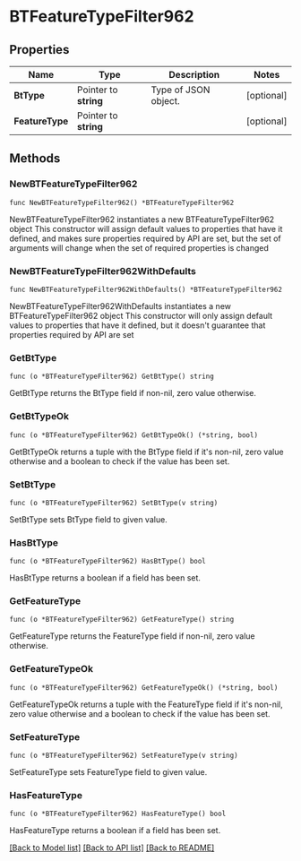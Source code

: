 # BTFeatureTypeFilter962

## Properties

Name | Type | Description | Notes
------------ | ------------- | ------------- | -------------
**BtType** | Pointer to **string** | Type of JSON object. | [optional] 
**FeatureType** | Pointer to **string** |  | [optional] 

## Methods

### NewBTFeatureTypeFilter962

`func NewBTFeatureTypeFilter962() *BTFeatureTypeFilter962`

NewBTFeatureTypeFilter962 instantiates a new BTFeatureTypeFilter962 object
This constructor will assign default values to properties that have it defined,
and makes sure properties required by API are set, but the set of arguments
will change when the set of required properties is changed

### NewBTFeatureTypeFilter962WithDefaults

`func NewBTFeatureTypeFilter962WithDefaults() *BTFeatureTypeFilter962`

NewBTFeatureTypeFilter962WithDefaults instantiates a new BTFeatureTypeFilter962 object
This constructor will only assign default values to properties that have it defined,
but it doesn't guarantee that properties required by API are set

### GetBtType

`func (o *BTFeatureTypeFilter962) GetBtType() string`

GetBtType returns the BtType field if non-nil, zero value otherwise.

### GetBtTypeOk

`func (o *BTFeatureTypeFilter962) GetBtTypeOk() (*string, bool)`

GetBtTypeOk returns a tuple with the BtType field if it's non-nil, zero value otherwise
and a boolean to check if the value has been set.

### SetBtType

`func (o *BTFeatureTypeFilter962) SetBtType(v string)`

SetBtType sets BtType field to given value.

### HasBtType

`func (o *BTFeatureTypeFilter962) HasBtType() bool`

HasBtType returns a boolean if a field has been set.

### GetFeatureType

`func (o *BTFeatureTypeFilter962) GetFeatureType() string`

GetFeatureType returns the FeatureType field if non-nil, zero value otherwise.

### GetFeatureTypeOk

`func (o *BTFeatureTypeFilter962) GetFeatureTypeOk() (*string, bool)`

GetFeatureTypeOk returns a tuple with the FeatureType field if it's non-nil, zero value otherwise
and a boolean to check if the value has been set.

### SetFeatureType

`func (o *BTFeatureTypeFilter962) SetFeatureType(v string)`

SetFeatureType sets FeatureType field to given value.

### HasFeatureType

`func (o *BTFeatureTypeFilter962) HasFeatureType() bool`

HasFeatureType returns a boolean if a field has been set.


[[Back to Model list]](../README.md#documentation-for-models) [[Back to API list]](../README.md#documentation-for-api-endpoints) [[Back to README]](../README.md)


